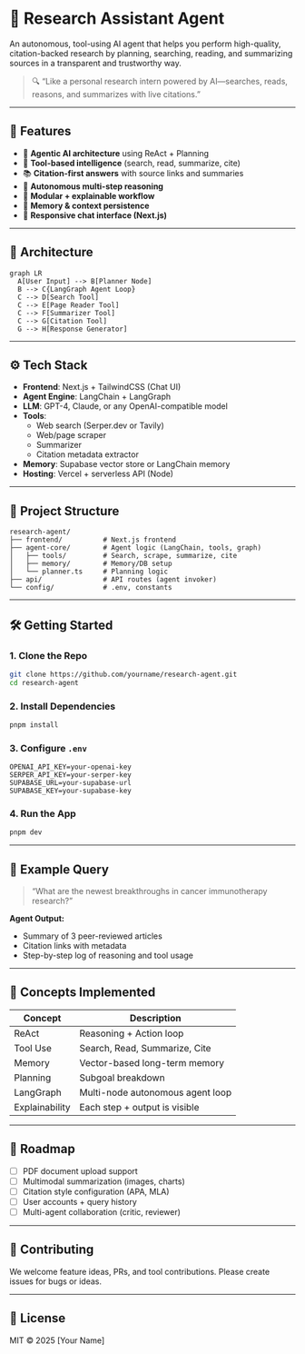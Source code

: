 # 🧠 Research Assistant Agent

An autonomous, tool-using AI agent that helps you perform high-quality, citation-backed research by planning, searching, reading, and summarizing sources in a transparent and trustworthy way.

> 🔍 “Like a personal research intern powered by AI—searches, reads, reasons, and summarizes with live citations.”

---

## 🚀 Features

- 🧠 **Agentic AI architecture** using ReAct + Planning
- 🔧 **Tool-based intelligence** (search, read, summarize, cite)
- 📚 **Citation-first answers** with source links and summaries
- 🔁 **Autonomous multi-step reasoning**
- 🧱 **Modular + explainable workflow**
- 🧠 **Memory & context persistence**
- 💬 **Responsive chat interface (Next.js)**

---

## 🧩 Architecture

```mermaid
graph LR
  A[User Input] --> B[Planner Node]
  B --> C{LangGraph Agent Loop}
  C --> D[Search Tool]
  C --> E[Page Reader Tool]
  C --> F[Summarizer Tool]
  C --> G[Citation Tool]
  G --> H[Response Generator]
```

---

## ⚙️ Tech Stack

- **Frontend**: Next.js + TailwindCSS (Chat UI)
- **Agent Engine**: LangChain + LangGraph
- **LLM**: GPT-4, Claude, or any OpenAI-compatible model
- **Tools**:
  - Web search (Serper.dev or Tavily)
  - Web/page scraper
  - Summarizer
  - Citation metadata extractor
- **Memory**: Supabase vector store or LangChain memory
- **Hosting**: Vercel + serverless API (Node)

---

## 📁 Project Structure

```
research-agent/
├── frontend/          # Next.js frontend
├── agent-core/        # Agent logic (LangChain, tools, graph)
│   ├── tools/         # Search, scrape, summarize, cite
│   ├── memory/        # Memory/DB setup
│   └── planner.ts     # Planning logic
├── api/               # API routes (agent invoker)
└── config/            # .env, constants
```

---

## 🛠️ Getting Started

### 1. Clone the Repo

```bash
git clone https://github.com/yourname/research-agent.git
cd research-agent
```

### 2. Install Dependencies

```bash
pnpm install
```

### 3. Configure `.env`

```env
OPENAI_API_KEY=your-openai-key
SERPER_API_KEY=your-serper-key
SUPABASE_URL=your-supabase-url
SUPABASE_KEY=your-supabase-key
```

### 4. Run the App

```bash
pnpm dev
```

---

## 🧪 Example Query

> “What are the newest breakthroughs in cancer immunotherapy research?”

**Agent Output:**
- Summary of 3 peer-reviewed articles
- Citation links with metadata
- Step-by-step log of reasoning and tool usage

---

## 🧠 Concepts Implemented

| Concept | Description |
|--------|-------------|
| ReAct | Reasoning + Action loop |
| Tool Use | Search, Read, Summarize, Cite |
| Memory | Vector-based long-term memory |
| Planning | Subgoal breakdown |
| LangGraph | Multi-node autonomous agent loop |
| Explainability | Each step + output is visible |

---

## 🧱 Roadmap

- [ ] PDF document upload support
- [ ] Multimodal summarization (images, charts)
- [ ] Citation style configuration (APA, MLA)
- [ ] User accounts + query history
- [ ] Multi-agent collaboration (critic, reviewer)

---

## 🤝 Contributing

We welcome feature ideas, PRs, and tool contributions. Please create issues for bugs or ideas.

---

## 📄 License

MIT © 2025 [Your Name]
